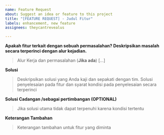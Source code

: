 ```yaml
---
name: Feature Request
about: Suggest an idea or feature to this project
title: "[FEATURE REQUEST] - Judul Fitur"
labels: enhancement, new feature
assignees: theycantrevealus

---
```


**Apakah fitur terkait dengan sebuah permasalahan? Deskripsikan masalah secara terperinci dengan alur kejadian.**
>Alur Kerja dan permasalahan (**Jika ada**) [...]

**Solusi**
>Deskripsikan solusi yang Anda kaji dan sepakati dengan tim. Solusi penyelesaian pada fitur dan syarat kondisi pada penyelesaian secara terperinci

**Solusi Cadangan /sebagai pertimbangan (OPTIONAL)**
>Jika solusi utama tidak dapat terpenuhi karena kondisi tertentu

**Keterangan Tambahan**
>Keterangan tambahan untuk fitur yang diminta
